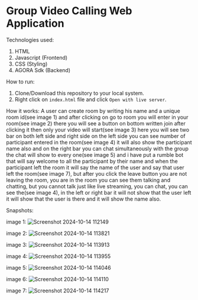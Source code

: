 # Group Video Calling Web Application


Technologies used:

   1. HTML
   2. Javascript (Frontend)
   3. CSS (Styling)
   4. AGORA Sdk (Backend)


How to run:
   
   1. Clone/Download this repository to your local system.
   2. Right click on `index.html` file and click `Open with live server`. 

How it works: A user can create room by writing his name and a unique room id(see image 1) and 
    after clicking on go to room you will enter in your room(see image 2) there you will see a 
   button on bottom written join after clicking it then only your video will start(see image 3)
   here you will see two bar on both left side and right side on the left side you can see 
   number of participant entered in the room(see image 4) it will also show the participant 
   name also and on the right bar you can chat simultaneously with the group the chat will show 
   to every  one(see image 5) and i have put a rumble bot that will say welcome to all the 
   participant by their name and when the participant left the room it will say the name of the 
   user and say  that user left the room(see image 7), but after you click the leave button you 
   are not leaving the room, you are in the room you can see them talking and chatting, but you 
   cannot talk just like live streaming, you can chat, you can see the(see image 4), in the 
  left or right bar it will not show that the user left it will show that the user is there 
   and it will show the name also. 

Snapshots:

image 1:
![Screenshot 2024-10-14 112149](https://github.com/user-attachments/assets/74ad2e3d-1e7f-4a60-87af-54aa9b3289b3)

image 2:
![Screenshot 2024-10-14 113821](https://github.com/user-attachments/assets/234fa256-0627-47b1-8311-bb9a74230add)

image 3:
![Screenshot 2024-10-14 113913](https://github.com/user-attachments/assets/f8fc7b8f-bc03-4bb2-8b60-a88920163495)

image 4:
![Screenshot 2024-10-14 113955](https://github.com/user-attachments/assets/d0ba6965-afd8-4176-9549-99b079014753)

image 5:
![Screenshot 2024-10-14 114046](https://github.com/user-attachments/assets/ea4a6111-437d-4be6-b8c5-bbb4133aa221)

image 6:
![Screenshot 2024-10-14 114110](https://github.com/user-attachments/assets/13966f3a-e764-4961-b4eb-327dfa591373)

image 7:
![Screenshot 2024-10-14 114217](https://github.com/user-attachments/assets/239ccc5f-df98-4ed3-a11e-f0e874ffa384)

